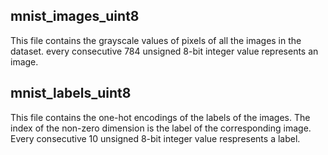 ## mnist_images_uint8

This file contains the grayscale values of pixels of all the images in the dataset. every consecutive 784 unsigned 8-bit integer value represents an image.


## mnist_labels_uint8

This file contains the one-hot encodings of the labels of the images. The index of the non-zero dimension is the label of the corresponding image. Every consecutive 10 unsigned 8-bit integer value respresents a label.
